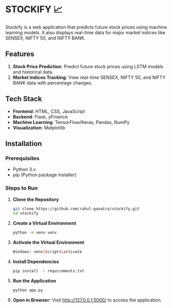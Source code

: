 
 # STOCKIFY 📈  

Stockify is a web application that predicts future stock prices using machine learning models. It also displays real-time data for major market indices like SENSEX, NIFTY 50, and NIFTY BANK.  

## Features  
1. **Stock Price Prediction**: Predict future stock prices using LSTM models and historical data.  
2. **Market Indices Tracking**: View real-time SENSEX, NIFTY 50, and NIFTY BANK data with percentage changes.  

## Tech Stack  
- **Frontend**: HTML, CSS, JavaScript  
- **Backend**: Flask, yFinance  
- **Machine Learning**: TensorFlow/Keras, Pandas, NumPy  
- **Visualization**: Matplotlib  

## Installation  

### Prerequisites  
- Python 3.x  
- pip (Python package installer)  

### Steps to Run  

1. **Clone the Repository**  
   ```bash
   git clone https://github.com/rahul-ganatra/stockify.git
   cd stockify

2. **Create a Virtual Environment**
   ```bash
   python -m venv venv

3. **Activate the Virtual Environment**
   ```bash
   Windows: venv\Scripts\activate

4. **Install Dependencies**
   ```bash
   pip install -r requirements.txt

5. **Run the Application**
   ```bash
   python app.py

6.  **Open in Browser:**
     Visit http://127.0.0.1:5000/ to access the application.

